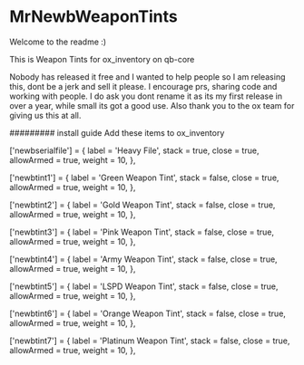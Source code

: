 # MrNewbWeaponTints

Welcome to the readme :)

This is Weapon Tints for ox_inventory on qb-core

Nobody has released it free and I wanted to help people so I am releasing this, dont be a jerk and sell it please. I encourage prs, sharing code and working with people.
I do ask you dont rename it as its my first release in over a year, while small its got a good use.
Also thank you to the ox team for giving us this at all.


######### install guide
Add these items to ox_inventory


['newbserialfile'] = {
	label = 'Heavy File',
	stack = true,
	close = true,
	allowArmed = true,
	weight = 10,
},

['newbtint1'] = {
	label = 'Green Weapon Tint',
	stack = false,
	close = true,
	allowArmed = true,
	weight = 10,
},

['newbtint2'] = {
	label = 'Gold Weapon Tint',
	stack = false,
	close = true,
	allowArmed = true,
	weight = 10,
},

['newbtint3'] = {
	label = 'Pink Weapon Tint',
	stack = false,
	close = true,
	allowArmed = true,
	weight = 10,
},

['newbtint4'] = {
	label = 'Army Weapon Tint',
	stack = false,
	close = true,
	allowArmed = true,
	weight = 10,
},

['newbtint5'] = {
	label = 'LSPD Weapon Tint',
	stack = false,
	close = true,
	allowArmed = true,
	weight = 10,
},

['newbtint6'] = {
	label = 'Orange Weapon Tint',
	stack = false,
	close = true,
	allowArmed = true,
	weight = 10,
},

['newbtint7'] = {
	label = 'Platinum Weapon Tint',
	stack = false,
	close = true,
	allowArmed = true,
	weight = 10,
},